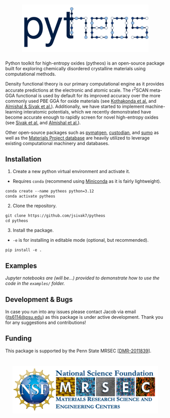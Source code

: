 <h1 align="center">
  <picture>
    <source media="(prefers-color-scheme: dark)" srcset="resources/pytheos_light.svg">
    <img alt="Logo" src="docs/pytheos.svg"
height="150">
  </picture>
</h1>

Python toolkit for high-entropy oxides (pytheos) is an open-source package built for exploring chemically disordered crystalline materials using computational methods. 

Density functional theory is our primary computational engine as it provides accurate predictions at the electronic and atomic scale. The r<sup>2</sup>SCAN meta-GGA functional is used by default for its improved accuracy over the more commonly used PBE GGA for oxide materials (see [Kothakonda et al.](https://pubs.acs.org/doi/full/10.1021/acsmaterialsau.2c00059) and [Almishal & Sivak et al.](https://www.sciencedirect.com/science/article/pii/S1359645424006396)). Additionally, we have started to implement machine-learning interatomic potentials, which we recently demonstrated have become accurate enough to rapidly screen for novel high-entropy oxides (see [Sivak et al.](https://arxiv.org/abs/2408.06322) and [Almishal et al.](https://arxiv.org/abs/2503.07865)).

Other open-source packages such as [pymatgen](https://github.com/materialsproject/pymatgen), [custodian](https://github.com/materialsproject/custodian), and [sumo](https://github.com/SMTG-Bham/sumo) as well as the [Materials Project database](https://next-gen.materialsproject.org/) are heavily utilized to leverage existing computational machinery and databases.

## Installation
1. Create a new python virtual environment and activate it.
- Requires `conda` (recommend using [Miniconda](https://www.anaconda.com/docs/getting-started/miniconda/main) as it is fairly lightweight).
```
conda create --name pytheos python=3.12
conda activate pytheos
```

2. Clone the repository.
```
git clone https://github.com/jsivak7/pytheos
cd pytheos 
```

3. Install the package.
- `-e` is for installing in editable mode (optional, but recommended).
```
pip install -e .
```

## Examples
*Jupyter notebooks are (will be...) provided to demonstrate how to use the code in the `examples/` folder.*


## Development & Bugs
In case you run into any issues please contact Jacob via email (jts6114@psu.edu) as this package is under active development. Thank you for any suggestions and contributions!

## Funding

This package is supported by the Penn State MRSEC [[DMR-2011839](https://www.mrsec.psu.edu)].

<h1 align="center">
  <picture>
    <img alt="Logo" src="docs/mrsec_logo.png"
height="150">
  </picture>
</h1>


